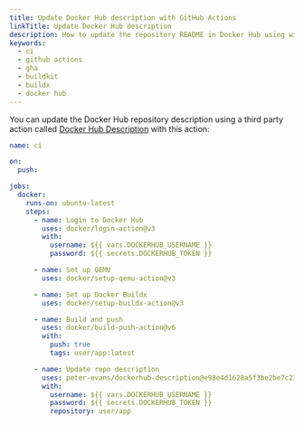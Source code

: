 ```yaml
---
title: Update Docker Hub description with GitHub Actions
linkTitle: Update Docker Hub description
description: How to update the repository README in Docker Hub using with GitHub Actions
keywords:
  - ci
  - github actions
  - gha
  - buildkit
  - buildx
  - docker hub
---
```


You can update the Docker Hub repository description using a third party action
called [Docker Hub Description](https://github.com/peter-evans/dockerhub-description)
with this action:

```yaml
name: ci

on:
  push:

jobs:
  docker:
    runs-on: ubuntu-latest
    steps:
      - name: Login to Docker Hub
        uses: docker/login-action@v3
        with:
          username: ${{ vars.DOCKERHUB_USERNAME }}
          password: ${{ secrets.DOCKERHUB_TOKEN }}

      - name: Set up QEMU
        uses: docker/setup-qemu-action@v3

      - name: Set up Docker Buildx
        uses: docker/setup-buildx-action@v3

      - name: Build and push
        uses: docker/build-push-action@v6
        with:
          push: true
          tags: user/app:latest

      - name: Update repo description
        uses: peter-evans/dockerhub-description@e98e4d1628a5f3be2be7c231e50981aee98723ae # v4.0.0
        with:
          username: ${{ vars.DOCKERHUB_USERNAME }}
          password: ${{ secrets.DOCKERHUB_TOKEN }}
          repository: user/app
```
